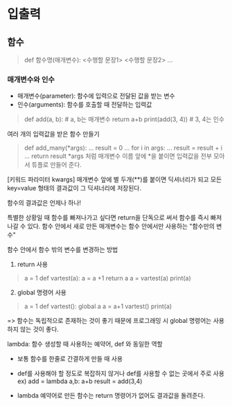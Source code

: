 # 입출력
## 함수
> def 함수명(매개변수):
    <수행할 문장1>
    <수행할 문장2>
    ...

### 매개변수와 인수
- 매개변수(parameter): 함수에 입력으로 전달된 값을 받는 변수 
- 인수(arguments): 함수를 호출할 때 전달하는 입력값
> def add(a, b):  # a, b는 매개변수
    return a+b
print(add(3, 4))  # 3, 4는 인수

여러 개의 입력값을 받은 함수 만들기
> def add_many(*args): 
...     result = 0 
...     for i in args: 
...         result = result + i 
...     return result 
*args 처럼 매개변수 이름 앞에 *을 붙이면 입력값을 전부 모아서 튜플로 만들어 준다. 

[키워드 파라미터 kwargs]
매개변수 앞에 별 두개(**)를 붙이면 딕셔너리가 되고 모든 key=value 형태의 결과값이 그 딕셔너리에 저장된다. 

함수의 결과값은 언제나 하나!

특별한 상황일 때 함수를 빠져나가고 싶다면 return을 단독으로 써서 함수를 즉시 빠져나갈 수 있다. 
함수 안에서 새로 만든 매개변수는 함수 안에서만 사용하는 "함수만의 변수"

함수 안에서 함수 밖의 변수를 변경하는 방법
1. return 사용
> a = 1 
def vartest(a): 
    a = a +1 
    return a
a = vartest(a) 
print(a)

2. global 명령어 사용
> a = 1 
def vartest(): 
    global a 
    a = a+1
vartest() 
print(a)

=> 함수는 독립적으로 존재하는 것이 좋기 때문에 프로그래밍 시 global 명령어는 사용하지 않는 것이 좋다. 


lambda: 함수 생성할 때 사용하는 예약어, def 와 동일한 역할
- 보통 함수를 한줄로 간결하게 만들 때 사용
- def를 사용해야 할 정도로 복잡하지 않거나 def를 사용할 수 없는 곳에서 주로 사용
ex) add = lambda a,b: a+b
    result = add(3,4)

- lambda 예약어로 만든 함수는 return 명령어가 없어도 결과값을 돌려준다. 